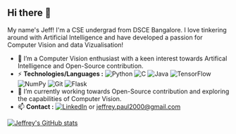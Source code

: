 ## Hi there 👋

My name's Jeff! I'm a CSE undergrad from DSCE Bangalore. I love tinkering around with Artificial Intelligence and have developed a passion for Computer Vision and data Vizualisation!

  - 🔭 I’m a Computer Vision enthusiast with a keen interest towards Artifical Intelligence and Open-Source contribution.
  - ⚡ **Technologies/Languages :** <img alt="Python" src="https://img.shields.io/badge/python%20-%2314354C.svg?&style=for-the-badge&logo=python&logoColor=white"/> <img alt="C" src="https://img.shields.io/badge/c%20-%2300599C.svg?&style=for-the-badge&logo=c&logoColor=white"/> <img alt="Java" src="https://img.shields.io/badge/java-%23ED8B00.svg?&style=for-the-badge&logo=java&logoColor=white"/> <img alt="TensorFlow" src="https://img.shields.io/badge/TensorFlow%20-%23FF6F00.svg?&style=for-the-badge&logo=TensorFlow&logoColor=white" /> <img alt="NumPy" src="https://img.shields.io/badge/numpy%20-%23013243.svg?&style=for-the-badge&logo=numpy&logoColor=white" /> <img alt="Git" src="https://img.shields.io/badge/git%20-%23F05033.svg?&style=for-the-badge&logo=git&logoColor=white"/> <img alt="Flask" src="https://img.shields.io/badge/flask%20-%23000.svg?&style=for-the-badge&logo=flask&logoColor=white"/>
  - 🌱 I’m currently working towards Open-Source contribution and exploring the capabilities of Computer Vision.
  - 📫 **Contact :** [<img alt="LinkedIn" src="https://img.shields.io/badge/linkedin%20-%230077B5.svg?&style=for-the-badge&logo=linkedin&logoColor=white"/>](https://www.linkedin.com/in/jeffrey-paul-186b95192/) or jeffrey.paul2000@gmail.com

[![Jeffrey's GitHub stats](https://github-readme-stats.vercel.app/api?username=jeffreypaul15)](https://github.com/jeffreypaul15)

